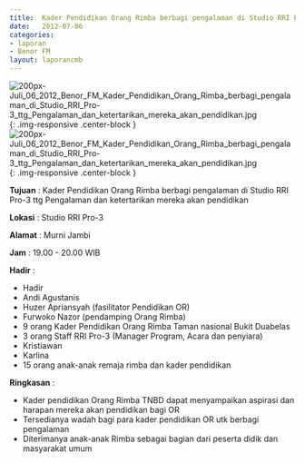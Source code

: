 ```yaml
---	
title: 	Kader Pendidikan Orang Rimba berbagi pengalaman di Studio RRI Pro-3 ttg Pengalaman dan ketertarikan mereka akan pendidikan
date: 	2012-07-06
categories:	
- laporan	
- Benor FM
layout: laporancmb	
---	
```

	
![200px-Juli_06_2012_Benor_FM_Kader_Pendidikan_Orang_Rimba_berbagi_pengalaman_di_Studio_RRI_Pro-3_ttg_Pengalaman_dan_ketertarikan_mereka_akan_pendidikan.jpg](/uploads/200px-Juli_06_2012_Benor_FM_Kader_Pendidikan_Orang_Rimba_berbagi_pengalaman_di_Studio_RRI_Pro-3_ttg_Pengalaman_dan_ketertarikan_mereka_akan_pendidikan.jpg){: .img-responsive .center-block }	
![200px-Juli_06_2012_Benor_FM_Kader_Pendidikan_Orang_Rimba_berbagi_pengalaman_di_Studio_RRI_Pro-3_ttg_Pengalaman_dan_ketertarikan_mereka_akan_pendidikan.jpg](/uploads/200px-Juli_06_2012_Benor_FM_Kader_Pendidikan_Orang_Rimba_berbagi_pengalaman_di_Studio_RRI_Pro-3_ttg_Pengalaman_dan_ketertarikan_mereka_akan_pendidikan.jpg){: .img-responsive .center-block }	

**Tujuan** :	Kader Pendidikan Orang Rimba berbagi pengalaman di Studio RRI Pro-3 ttg Pengalaman dan ketertarikan mereka akan pendidikan
	
**Lokasi** :	Studio RRI Pro-3
	
**Alamat** : 	Murni Jambi
	
**Jam** :	19.00 - 20.00 WIB
	
**Hadir** :	
*	Hadir
*	Andi Agustanis
*	Huzer Apriansyah (fasilitator Pendidikan OR)
*	Furwoko Nazor (pendamping Orang Rimba)
*	9 orang Kader Pendidikan Orang Rimba Taman nasional Bukit Duabelas
*	3 orang Staff RRI Pro-3 (Manager Program, Acara dan penyiara)
*	Kristiawan
*	Karlina
*	15 orang anak-anak remaja rimba dan kader pendidikan

**Ringkasan** :	
*	Kader pendidikan Orang Rimba TNBD dapat menyampaikan aspirasi dan harapan mereka akan pendidikan bagi OR
*	Tersedianya wadah bagi para kader pendidikan OR utk berbagi pengalaman
*	Diterimanya anak-anak Rimba sebagai bagian dari peserta didik dan masyarakat umum

